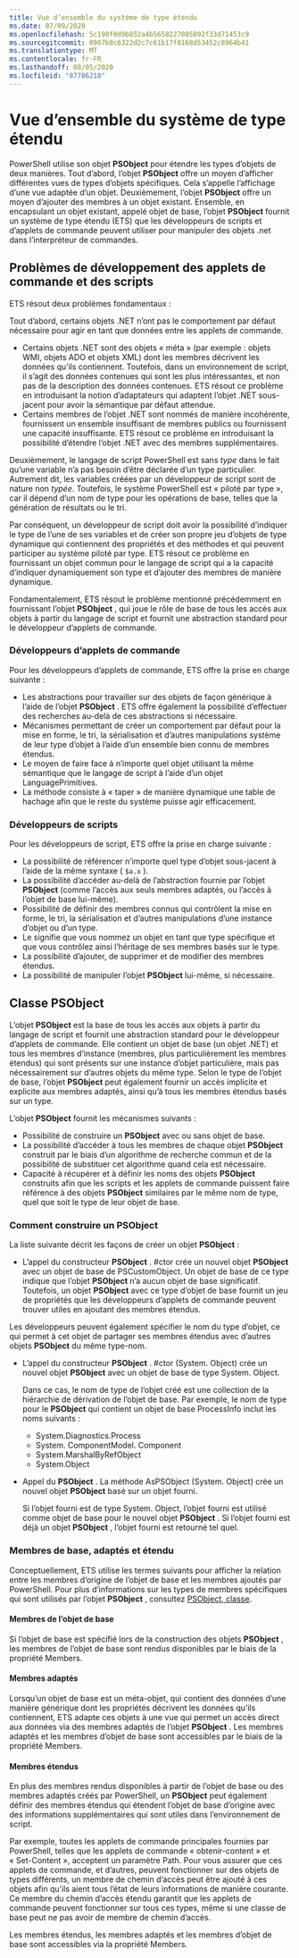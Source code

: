 ```yaml
---
title: Vue d’ensemble du système de type étendu
ms.date: 07/09/2020
ms.openlocfilehash: 5c190f0d9b852a4b5658227085092f33d71453c9
ms.sourcegitcommit: 0907b8c6322d2c7c61b17f8168d53452c8964b41
ms.translationtype: MT
ms.contentlocale: fr-FR
ms.lasthandoff: 08/05/2020
ms.locfileid: "87786218"
---
```

# <a name="extended-type-system-overview"></a>Vue d’ensemble du système de type étendu

PowerShell utilise son objet **PSObject** pour étendre les types d’objets de deux manières. Tout d’abord, l’objet **PSObject** offre un moyen d’afficher différentes vues de types d’objets spécifiques. Cela s’appelle l’affichage d’une vue adaptée d’un objet. Deuxièmement, l’objet **PSObject** offre un moyen d’ajouter des membres à un objet existant. Ensemble, en encapsulant un objet existant, appelé objet de base, l’objet **PSObject** fournit un système de type étendu (ETS) que les développeurs de scripts et d’applets de commande peuvent utiliser pour manipuler des objets .net dans l’interpréteur de commandes.

## <a name="cmdlet-and-script-development-issues"></a>Problèmes de développement des applets de commande et des scripts

ETS résout deux problèmes fondamentaux :

Tout d’abord, certains objets .NET n’ont pas le comportement par défaut nécessaire pour agir en tant que données entre les applets de commande.

- Certains objets .NET sont des objets « méta » (par exemple : objets WMI, objets ADO et objets XML) dont les membres décrivent les données qu’ils contiennent. Toutefois, dans un environnement de script, il s’agit des données contenues qui sont les plus intéressantes, et non pas de la description des données contenues. ETS résout ce problème en introduisant la notion d’adaptateurs qui adaptent l’objet .NET sous-jacent pour avoir la sémantique par défaut attendue.
- Certains membres de l’objet .NET sont nommés de manière incohérente, fournissent un ensemble insuffisant de membres publics ou fournissent une capacité insuffisante. ETS résout ce problème en introduisant la possibilité d’étendre l’objet .NET avec des membres supplémentaires.

Deuxièmement, le langage de script PowerShell est sans _type_ dans le fait qu’une variable n’a pas besoin d’être déclarée d’un type particulier. Autrement dit, les variables créées par un développeur de script sont de nature non _typée_. Toutefois, le système PowerShell est « piloté par type », car il dépend d’un nom de type pour les opérations de base, telles que la génération de résultats ou le tri.

Par conséquent, un développeur de script doit avoir la possibilité d’indiquer le type de l’une de ses variables et de créer son propre jeu d’objets de type dynamique qui contiennent des propriétés et des méthodes et qui peuvent participer au système piloté par type. ETS résout ce problème en fournissant un objet commun pour le langage de script qui a la capacité d’indiquer dynamiquement son type et d’ajouter des membres de manière dynamique.

Fondamentalement, ETS résout le problème mentionné précédemment en fournissant l’objet **PSObject** , qui joue le rôle de base de tous les accès aux objets à partir du langage de script et fournit une abstraction standard pour le développeur d’applets de commande.

### <a name="cmdlet-developers"></a>Développeurs d’applets de commande

Pour les développeurs d’applets de commande, ETS offre la prise en charge suivante :

- Les abstractions pour travailler sur des objets de façon générique à l’aide de l’objet **PSObject** . ETS offre également la possibilité d’effectuer des recherches au-delà de ces abstractions si nécessaire.
- Mécanismes permettant de créer un comportement par défaut pour la mise en forme, le tri, la sérialisation et d’autres manipulations système de leur type d’objet à l’aide d’un ensemble bien connu de membres étendus.
- Le moyen de faire face à n’importe quel objet utilisant la même sémantique que le langage de script à l’aide d’un objet LanguagePrimitives.
- La méthode consiste à « taper » de manière dynamique une table de hachage afin que le reste du système puisse agir efficacement.

### <a name="script-developers"></a>Développeurs de scripts

Pour les développeurs de script, ETS offre la prise en charge suivante :

- La possibilité de référencer n’importe quel type d’objet sous-jacent à l’aide de la même syntaxe ( `$a.x` ).
- La possibilité d’accéder au-delà de l’abstraction fournie par l’objet **PSObject** (comme l’accès aux seuls membres adaptés, ou l’accès à l’objet de base lui-même).
- Possibilité de définir des membres connus qui contrôlent la mise en forme, le tri, la sérialisation et d’autres manipulations d’une instance d’objet ou d’un type.
- Le signifie que vous nommez un objet en tant que type spécifique et que vous contrôlez ainsi l’héritage de ses membres basés sur le type.
- La possibilité d’ajouter, de supprimer et de modifier des membres étendus.
- La possibilité de manipuler l’objet **PSObject** lui-même, si nécessaire.

## <a name="the-psobject-class"></a>Classe PSObject

L’objet **PSObject** est la base de tous les accès aux objets à partir du langage de script et fournit une abstraction standard pour le développeur d’applets de commande. Elle contient un objet de base (un objet .NET) et tous les membres d’instance (membres, plus particulièrement les membres étendus) qui sont présents sur une instance d’objet particulière, mais pas nécessairement sur d’autres objets du même type. Selon le type de l’objet de base, l’objet **PSObject** peut également fournir un accès implicite et explicite aux membres adaptés, ainsi qu’à tous les membres étendus basés sur un type.

L’objet **PSObject** fournit les mécanismes suivants :

- Possibilité de construire un **PSObject** avec ou sans objet de base.
- La possibilité d’accéder à tous les membres de chaque objet **PSObject** construit par le biais d’un algorithme de recherche commun et de la possibilité de substituer cet algorithme quand cela est nécessaire.
- Capacité à récupérer et à définir les noms des objets **PSObject** construits afin que les scripts et les applets de commande puissent faire référence à des objets **PSObject** similaires par le même nom de type, quel que soit le type de leur objet de base.

### <a name="how-to-construct-a-psobject"></a>Comment construire un PSObject

La liste suivante décrit les façons de créer un objet **PSObject** :

- L’appel du constructeur **PSObject** . #ctor crée un nouvel objet **PSObject** avec un objet de base de PSCustomObject. Un objet de base de ce type indique que l’objet **PSObject** n’a aucun objet de base significatif. Toutefois, un objet **PSObject** avec ce type d’objet de base fournit un jeu de propriétés que les développeurs d’applets de commande peuvent trouver utiles en ajoutant des membres étendus.

Les développeurs peuvent également spécifier le nom du type d’objet, ce qui permet à cet objet de partager ses membres étendus avec d’autres objets **PSObject** du même type-nom.

- L’appel du constructeur **PSObject** . #ctor (System. Object) crée un nouvel objet **PSObject** avec un objet de base de type System. Object.

  Dans ce cas, le nom de type de l’objet créé est une collection de la hiérarchie de dérivation de l’objet de base. Par exemple, le nom de type pour le **PSObject** qui contient un objet de base ProcessInfo inclut les noms suivants :

  - System.Diagnostics.Process
  - System. ComponentModel. Component
  - System.MarshalByRefObject
  - System.Object

- Appel du **PSObject** . La méthode AsPSObject (System. Object) crée un nouvel objet **PSObject** basé sur un objet fourni.

  Si l’objet fourni est de type System. Object, l’objet fourni est utilisé comme objet de base pour le nouvel objet **PSObject** . Si l’objet fourni est déjà un objet **PSObject** , l’objet fourni est retourné tel quel.

### <a name="base-adapted-and-extended-members"></a>Membres de base, adaptés et étendu

Conceptuellement, ETS utilise les termes suivants pour afficher la relation entre les membres d’origine de l’objet de base et les membres ajoutés par PowerShell. Pour plus d’informations sur les types de membres spécifiques qui sont utilisés par l’objet **PSObject** , consultez [PSObject, classe](/dotnet/api/system.management.automation.psobject).

#### <a name="base-object-members"></a>Membres de l’objet de base

Si l’objet de base est spécifié lors de la construction des objets **PSObject** , les membres de l’objet de base sont rendus disponibles par le biais de la propriété Members.

#### <a name="adapted-members"></a>Membres adaptés

Lorsqu’un objet de base est un méta-objet, qui contient des données d’une manière générique dont les propriétés décrivent les données qu’ils contiennent, ETS adapte ces objets à une vue qui permet un accès direct aux données via des membres adaptés de l’objet **PSObject** . Les membres adaptés et les membres d’objet de base sont accessibles par le biais de la propriété Members.

#### <a name="extended-members"></a>Membres étendus

En plus des membres rendus disponibles à partir de l’objet de base ou des membres adaptés créés par PowerShell, un **PSObject** peut également définir des membres étendus qui étendent l’objet de base d’origine avec des informations supplémentaires qui sont utiles dans l’environnement de script.

Par exemple, toutes les applets de commande principales fournies par PowerShell, telles que les applets de commande « obtenir-content » et « Set-Content », acceptent un paramètre Path. Pour vous assurer que ces applets de commande, et d’autres, peuvent fonctionner sur des objets de types différents, un membre de chemin d’accès peut être ajouté à ces objets afin qu’ils aient tous l’état de leurs informations de manière courante. Ce membre du chemin d’accès étendu garantit que les applets de commande peuvent fonctionner sur tous ces types, même si une classe de base peut ne pas avoir de membre de chemin d’accès.

Les membres étendus, les membres adaptés et les membres d’objet de base sont accessibles via la propriété Members.
